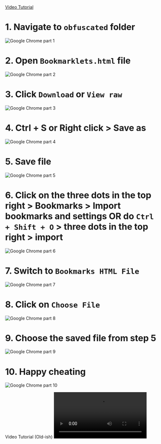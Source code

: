 [Video Tutorial](https://github.com/Minesraft2/Blooket-Cheats/blob/main/tutorial/GoogleChrome.md#Video-Tutorial-Old-ish)

# 1. Navigate to `obfuscated` folder
![Google Chrome part 1](/tutorial/chrome/part%20(1).png)
# 2. Open `Bookmarklets.html` file
![Google Chrome part 2](/tutorial/chrome/part%20(2).png)
# 3. Click `Download` or `View raw`
![Google Chrome part 3](/tutorial/chrome/part%20(3).png)
# 4. Ctrl + S or Right click > Save as
![Google Chrome part 4](/tutorial/chrome/part%20(4).png)
# 5. Save file
![Google Chrome part 5](/tutorial/chrome/part%20(5).png)
# 6. Click on the three dots in the top right > Bookmarks > Import bookmarks and settings **OR** do `Ctrl + Shift + O` > three dots in the top right > import
![Google Chrome part 6](/tutorial/chrome/part%20(6).png)
# 7. Switch to `Bookmarks HTML File`
![Google Chrome part 7](/tutorial/chrome/part%20(7).png)
# 8. Click on `Choose File`
![Google Chrome part 8](/tutorial/chrome/part%20(8).png)
# 9. Choose the saved file from step 5
![Google Chrome part 9](/tutorial/chrome/part%20(9).png)
# 10. Happy cheating
![Google Chrome part 10](/tutorial/chrome/part%20(10).png)

Video Tutorial (Old-ish)
![](/tutorial/chrome/tutorial.mp4)
